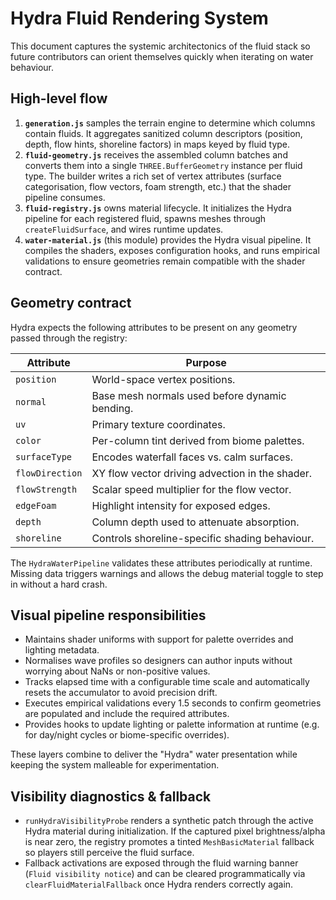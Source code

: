 # Hydra Fluid Rendering System

This document captures the systemic architectonics of the fluid stack so future contributors can
orient themselves quickly when iterating on water behaviour.

## High-level flow

1. **`generation.js`** samples the terrain engine to determine which columns contain fluids. It
   aggregates sanitized column descriptors (position, depth, flow hints, shoreline factors) in
   maps keyed by fluid type.
2. **`fluid-geometry.js`** receives the assembled column batches and converts them into a single
   `THREE.BufferGeometry` instance per fluid type. The builder writes a rich set of vertex
   attributes (surface categorisation, flow vectors, foam strength, etc.) that the shader pipeline
   consumes.
3. **`fluid-registry.js`** owns material lifecycle. It initializes the Hydra pipeline for each
   registered fluid, spawns meshes through `createFluidSurface`, and wires runtime updates.
4. **`water-material.js`** (this module) provides the Hydra visual pipeline. It compiles the
   shaders, exposes configuration hooks, and runs empirical validations to ensure geometries remain
   compatible with the shader contract.

## Geometry contract

Hydra expects the following attributes to be present on any geometry passed through the registry:

| Attribute       | Purpose                                           |
| --------------- | ------------------------------------------------- |
| `position`      | World-space vertex positions.                     |
| `normal`        | Base mesh normals used before dynamic bending.    |
| `uv`            | Primary texture coordinates.                      |
| `color`         | Per-column tint derived from biome palettes.      |
| `surfaceType`   | Encodes waterfall faces vs. calm surfaces.        |
| `flowDirection` | XY flow vector driving advection in the shader.   |
| `flowStrength`  | Scalar speed multiplier for the flow vector.      |
| `edgeFoam`      | Highlight intensity for exposed edges.            |
| `depth`         | Column depth used to attenuate absorption.        |
| `shoreline`     | Controls shoreline-specific shading behaviour.    |

The `HydraWaterPipeline` validates these attributes periodically at runtime. Missing data triggers
warnings and allows the debug material toggle to step in without a hard crash.

## Visual pipeline responsibilities

* Maintains shader uniforms with support for palette overrides and lighting metadata.
* Normalises wave profiles so designers can author inputs without worrying about NaNs or
  non-positive values.
* Tracks elapsed time with a configurable time scale and automatically resets the accumulator to
  avoid precision drift.
* Executes empirical validations every 1.5 seconds to confirm geometries are populated and include
  the required attributes.
* Provides hooks to update lighting or palette information at runtime (e.g. for day/night cycles or
  biome-specific overrides).

These layers combine to deliver the "Hydra" water presentation while keeping the system malleable
for experimentation.


## Visibility diagnostics & fallback

- `runHydraVisibilityProbe` renders a synthetic patch through the active Hydra material during
  initialization. If the captured pixel brightness/alpha is near zero, the registry promotes a
  tinted `MeshBasicMaterial` fallback so players still perceive the fluid surface.
- Fallback activations are exposed through the fluid warning banner (`Fluid visibility notice`) and
  can be cleared programmatically via `clearFluidMaterialFallback` once Hydra renders correctly
  again.
